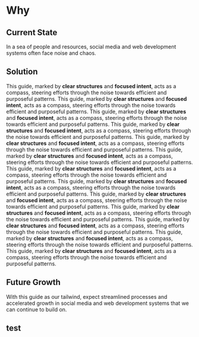 # Why
## Current State
In a sea of people and resources, social media and web development systems often face noise and chaos.

## Solution
This guide, marked by **clear structures** and **focused intent**, acts as a compass, steering efforts through the noise towards efficient and purposeful patterns.
This guide, marked by **clear structures** and **focused intent**, acts as a compass, steering efforts through the noise towards efficient and purposeful patterns.
This guide, marked by **clear structures** and **focused intent**, acts as a compass, steering efforts through the noise towards efficient and purposeful patterns.
This guide, marked by **clear structures** and **focused intent**, acts as a compass, steering efforts through the noise towards efficient and purposeful patterns.
This guide, marked by **clear structures** and **focused intent**, acts as a compass, steering efforts through the noise towards efficient and purposeful patterns.
This guide, marked by **clear structures** and **focused intent**, acts as a compass, steering efforts through the noise towards efficient and purposeful patterns.
This guide, marked by **clear structures** and **focused intent**, acts as a compass, steering efforts through the noise towards efficient and purposeful patterns.
This guide, marked by **clear structures** and **focused intent**, acts as a compass, steering efforts through the noise towards efficient and purposeful patterns.
This guide, marked by **clear structures** and **focused intent**, acts as a compass, steering efforts through the noise towards efficient and purposeful patterns.
This guide, marked by **clear structures** and **focused intent**, acts as a compass, steering efforts through the noise towards efficient and purposeful patterns.
This guide, marked by **clear structures** and **focused intent**, acts as a compass, steering efforts through the noise towards efficient and purposeful patterns.
This guide, marked by **clear structures** and **focused intent**, acts as a compass, steering efforts through the noise towards efficient and purposeful patterns.
This guide, marked by **clear structures** and **focused intent**, acts as a compass, steering efforts through the noise towards efficient and purposeful patterns.

## Future Growth
With this guide as our tailwind, expect streamlined processes and accelerated growth in social media and web development systems that we can continue to build on. 


## test